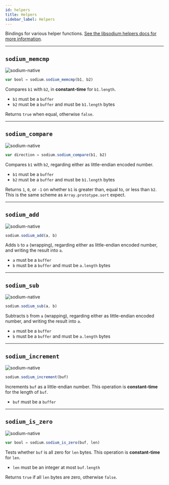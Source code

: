 ```yaml
---
id: helpers
title: Helpers
sidebar_label: Helpers
---
```


Bindings for various helper functions. [See the libsodium helpers docs for more information](https://download.libsodium.org/doc/helpers/).
***
## `sodium_memcmp`
![sodium-native][node]
``` js
var bool = sodium.sodium_memcmp(b1, b2)
```
Compares `b1` with `b2`, in **constant-time** for `b1.length`.
* `b1` must be a `buffer`
* `b2` must be a `buffer` and must be `b1.length` bytes

Returns `true` when equal, otherwise `false`.
***
## `sodium_compare`
![sodium-native][node]
``` js
var direction = sodium.sodium_compare(b1, b2)
```
Compares `b1` with `b2`, regarding either as little-endian encoded number.
* `b1` must be a `buffer`
* `b2` must be a `buffer` and must be `b1.length` bytes

Returns `1`, `0`, or `-1` on whether `b1` is greater than, equal to, or less than `b2`. This is the same scheme as `Array.prototype.sort` expect.
***
## `sodium_add`
![sodium-native][node]
``` js
sodium.sodium_add(a, b)
```
Adds `b` to `a` (wrapping), regarding either as little-endian encoded number, and writing the result into `a`.
* `a` must be a `buffer`
* `b` must be a `buffer` and must be `a.length` bytes
***
## `sodium_sub`
![sodium-native][node]
``` js
sodium.sodium_sub(a, b)
```
Subtracts `b` from `a` (wrapping), regarding either as little-endian encoded number, and writing the result into `a`.
* `a` must be a `buffer`
* `b` must be a `buffer` and must be `a.length` bytes
***
## `sodium_increment`
![sodium-native][node]
``` js
sodium.sodium_increment(buf)
```
Increments `buf` as a little-endian number. This operation is **constant-time** for the length of `buf`.
* `buf` must be a `buffer`
***
## `sodium_is_zero`
![sodium-native][node]
``` js
var bool = sodium.sodium_is_zero(buf, len)
```
Tests whether `buf` is all zero for `len` bytes. This operation is **constant-time** for `len`.
* `len` must be an integer at most `buf.length`

Returns `true` if all `len` bytes are zero, otherwise `false`.


[js]: /docs/img/icon_js.svg
[node]: /docs/img/nodejs-icon.svg
